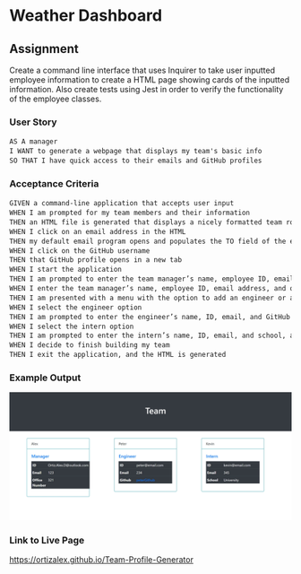 # Weather Dashboard

## Assignment
Create a command line interface that uses Inquirer to take user inputted employee information to create a HTML page showing cards of the inputted information. Also create tests using Jest in order to verify the functionality of the employee classes.

### User Story

```md
AS A manager
I WANT to generate a webpage that displays my team's basic info
SO THAT I have quick access to their emails and GitHub profiles
```
### Acceptance Criteria

```md
GIVEN a command-line application that accepts user input
WHEN I am prompted for my team members and their information
THEN an HTML file is generated that displays a nicely formatted team roster based on user input
WHEN I click on an email address in the HTML
THEN my default email program opens and populates the TO field of the email with the address
WHEN I click on the GitHub username
THEN that GitHub profile opens in a new tab
WHEN I start the application
THEN I am prompted to enter the team manager’s name, employee ID, email address, and office number
WHEN I enter the team manager’s name, employee ID, email address, and office number
THEN I am presented with a menu with the option to add an engineer or an intern or to finish building my team
WHEN I select the engineer option
THEN I am prompted to enter the engineer’s name, ID, email, and GitHub username, and I am taken back to the menu
WHEN I select the intern option
THEN I am prompted to enter the intern’s name, ID, email, and school, and I am taken back to the menu
WHEN I decide to finish building my team
THEN I exit the application, and the HTML is generated
```

### Example Output
![Team Profile Generator Screenshot](./assets/Screenshot.jpeg)


### Link to Live Page
https://ortizalex.github.io/Team-Profile-Generator
